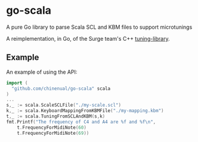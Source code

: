 # go-scala
A pure Go library to parse Scala SCL and KBM files to support microtunings

A reimplementation, in Go, of the Surge team's C++ [tuning-library](https://surge-synth-team.org/tuning-library/).

## Example

An example of using the API:

```go
import (
  "github.com/chinenual/go-scala" scala
)
...
s,_ := scala.ScaleSCLFile("./my-scale.scl")
k,_ := scala.KeyboardMappingFromKBMFile("./my-mapping.kbm")
t,_ := scala.TuningFromSCLAndKBM(s,k)
fmt.Printf("The frequency of C4 and A4 are %f and %f\n",
    t.FrequencyForMidiNote(60)
    t.FrequencyForMidiNote(69))
```
